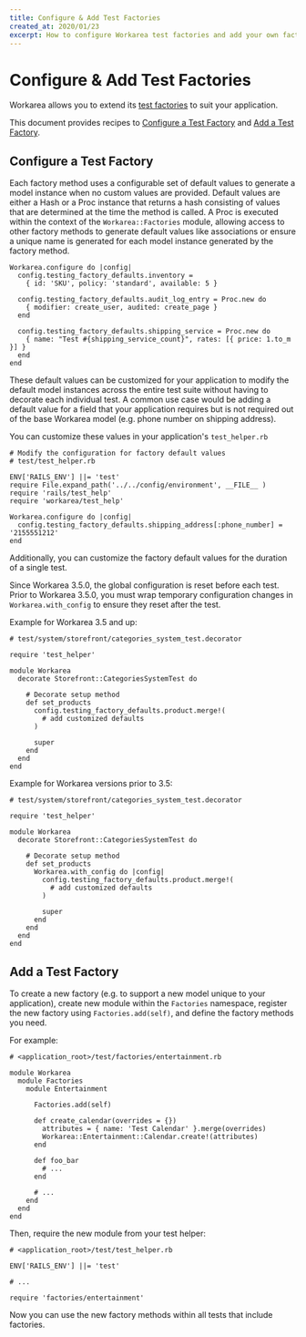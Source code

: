```yaml
---
title: Configure & Add Test Factories
created_at: 2020/01/23
excerpt: How to configure Workarea test factories and add your own factories
---
```


# Configure & Add Test Factories

Workarea allows you to extend its [test factories](/articles/testing-concepts.html#test-factories) to suit your application.

This document provides recipes to [Configure a Test Factory](#configure-a-test-factory) and [Add a Test Factory](#add-a-test-factory).


## Configure a Test Factory

Each factory method uses a configurable set of default values to generate a model instance when no custom values are provided.
Default values are either a Hash or a Proc instance that returns a hash consisting of values that are determined at the time the method is called.
A Proc is executed within the context of the `Workarea::Factories` module, allowing access to other factory methods to generate default values like associations or ensure a unique name is generated for each model instance generated by the factory method.

```
Workarea.configure do |config|
  config.testing_factory_defaults.inventory =
    { id: 'SKU', policy: 'standard', available: 5 }

  config.testing_factory_defaults.audit_log_entry = Proc.new do
    { modifier: create_user, audited: create_page }
  end

  config.testing_factory_defaults.shipping_service = Proc.new do
    { name: "Test #{shipping_service_count}", rates: [{ price: 1.to_m }] }
  end
end
```

These default values can be customized for your application to modify the default model instances across the entire test suite without having to decorate each individual test.
A common use case would be adding a default value for a field that your application requires but is not required out of the base Workarea model (e.g. phone number on shipping address).

You can customize these values in your application's `test_helper.rb`

```
# Modify the configuration for factory default values
# test/test_helper.rb

ENV['RAILS_ENV'] ||= 'test'
require File.expand_path('../../config/environment', __FILE__ )
require 'rails/test_help'
require 'workarea/test_help'

Workarea.configure do |config|
  config.testing_factory_defaults.shipping_address[:phone_number] = '2155551212'
end
```

Additionally, you can customize the factory default values for the duration of a single test.

Since Workarea 3.5.0, the global configuration is reset before each test.
Prior to Workarea 3.5.0, you must wrap temporary configuration changes in `Workarea.with_config` to ensure they reset after the test.

Example for Workarea 3.5 and up:

```
# test/system/storefront/categories_system_test.decorator

require 'test_helper'

module Workarea
  decorate Storefront::CategoriesSystemTest do

    # Decorate setup method
    def set_products
      config.testing_factory_defaults.product.merge!(
        # add customized defaults
      )

      super
    end
  end
end
```

Example for Workarea versions prior to 3.5:

```
# test/system/storefront/categories_system_test.decorator

require 'test_helper'

module Workarea
  decorate Storefront::CategoriesSystemTest do

    # Decorate setup method
    def set_products
      Workarea.with_config do |config|
        config.testing_factory_defaults.product.merge!(
          # add customized defaults
        )

        super
      end
    end
  end
end
```


## Add a Test Factory

To create a new factory (e.g. to support a new model unique to your application), create new module within the `Factories` namespace, register the new factory using `Factories.add(self)`, and define the factory methods you need.

For example:

```
# <application_root>/test/factories/entertainment.rb

module Workarea
  module Factories
    module Entertainment

      Factories.add(self)

      def create_calendar(overrides = {})
        attributes = { name: 'Test Calendar' }.merge(overrides)
        Workarea::Entertainment::Calendar.create!(attributes)
      end

      def foo_bar
        # ...
      end

      # ...
    end
  end
end
```

Then, require the new module from your test helper:

```
# <application_root>/test/test_helper.rb

ENV['RAILS_ENV'] ||= 'test'

# ...

require 'factories/entertainment'
```

Now you can use the new factory methods within all tests that include factories.
